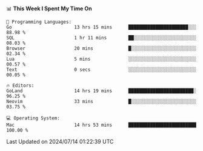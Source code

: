 <!--START_SECTION:waka-->
📊 **This Week I Spent My Time On** 

```text
💬 Programming Languages: 
Go                       13 hrs 15 mins      ██████████████████████░░░   88.98 % 
SQL                      1 hr 11 mins        ██░░░░░░░░░░░░░░░░░░░░░░░   08.03 % 
Browser                  20 mins             █░░░░░░░░░░░░░░░░░░░░░░░░   02.34 % 
Lua                      5 mins              ░░░░░░░░░░░░░░░░░░░░░░░░░   00.57 % 
Text                     0 secs              ░░░░░░░░░░░░░░░░░░░░░░░░░   00.05 % 

🔥 Editors: 
GoLand                   14 hrs 19 mins      ████████████████████████░   96.25 % 
Neovim                   33 mins             █░░░░░░░░░░░░░░░░░░░░░░░░   03.75 % 

💻 Operating System: 
Mac                      14 hrs 53 mins      █████████████████████████   100.00 % 
```


 Last Updated on 2024/07/14 01:22:39 UTC
<!--END_SECTION:waka-->

